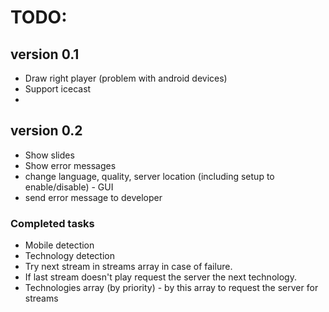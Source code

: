 # TODO:

## version 0.1
* Draw right player (problem with android devices)
* Support icecast
* 

## version 0.2
* Show slides
* Show error messages
* change language, quality, server location (including setup to enable/disable) - GUI
* send error message to developer

### Completed tasks
* Mobile detection
* Technology detection
* Try next stream in streams array in case of failure. 
* If last stream doesn't play request the server the next technology.
* Technologies array (by priority) - by this array to request the server for streams
